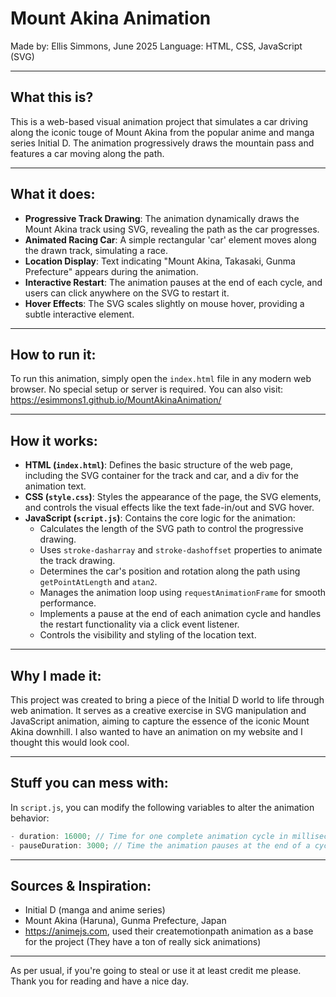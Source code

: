 Mount Akina Animation
=============

Made by: Ellis Simmons, June 2025
Language: HTML, CSS, JavaScript (SVG)

---

What this is?    
-----------------------------------
This is a web-based visual animation project that simulates a car driving along the iconic touge of Mount Akina from the popular anime and manga series Initial D. The animation progressively draws the mountain pass and features a car moving along the path.

---

What it does:  
---------------------------------------
- **Progressive Track Drawing**: The animation dynamically draws the Mount Akina track using SVG, revealing the path as the car progresses.
- **Animated Racing Car**: A simple rectangular 'car' element moves along the drawn track, simulating a race.
- **Location Display**: Text indicating "Mount Akina, Takasaki, Gunma Prefecture" appears during the animation.
- **Interactive Restart**: The animation pauses at the end of each cycle, and users can click anywhere on the SVG to restart it.
- **Hover Effects**: The SVG scales slightly on mouse hover, providing a subtle interactive element.

---

How to run it:  
-----------------------------------------------
To run this animation, simply open the `index.html` file in any modern web browser. No special setup or server is required.
You can also visit: https://esimmons1.github.io/MountAkinaAnimation/

---

How it works:  
-------------------------------
- **HTML (`index.html`)**: Defines the basic structure of the web page, including the SVG container for the track and car, and a div for the animation text.
- **CSS (`style.css`)**: Styles the appearance of the page, the SVG elements, and controls the visual effects like the text fade-in/out and SVG hover.
- **JavaScript (`script.js`)**: Contains the core logic for the animation:
  - Calculates the length of the SVG path to control the progressive drawing.
  - Uses `stroke-dasharray` and `stroke-dashoffset` properties to animate the track drawing.
  - Determines the car's position and rotation along the path using `getPointAtLength` and `atan2`.
  - Manages the animation loop using `requestAnimationFrame` for smooth performance.
  - Implements a pause at the end of each animation cycle and handles the restart functionality via a click event listener.
  - Controls the visibility and styling of the location text.

---

Why I made it:  
--------------------------------------
This project was created to bring a piece of the Initial D world to life through web animation. It serves as a creative exercise in SVG manipulation and JavaScript animation, aiming to capture the essence of the iconic Mount Akina downhill. I also wanted to have an animation on my website and I thought this would look cool.

---

Stuff you can mess with:  
-------------------------------------------
In `script.js`, you can modify the following variables to alter the animation behavior:
```javascript
- duration: 16000; // Time for one complete animation cycle in milliseconds (default: 16 seconds)
- pauseDuration: 3000; // Time the animation pauses at the end of a cycle in milliseconds (default: 3 seconds)
```

---

Sources & Inspiration:  
------------------------------------------------
- Initial D (manga and anime series)
- Mount Akina (Haruna), Gunma Prefecture, Japan
- https://animejs.com, used their createmotionpath animation as a base for the project (They have a ton of really sick animations)

---

As per usual, if you're going to steal or use it at least credit me please. Thank you for reading and have a nice day.
